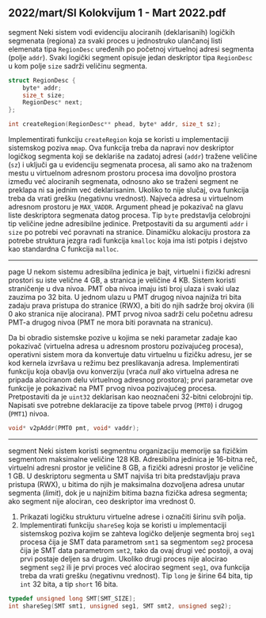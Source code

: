 2022/mart/SI Kolokvijum 1 - Mart 2022.pdf
--------------------------------------------------------------------------------
segment
Neki sistem vodi evidenciju alociranih (deklarisanih) logičkih segmenata (regiona) za svaki proces u jednostruko ulančanoj listi elemenata tipa `RegionDesc` uređenih po početnoj virtuelnoj adresi segmenta (polje `addr`). Svaki logički segment opisuje jedan deskriptor tipa `RegionDesc` u kom polje `size` sadrži veličinu segmenta.
```cpp
struct RegionDesc {
    byte* addr;
    size_t size;
    RegionDesc* next;
};

int createRegion(RegionDesc** phead, byte* addr, size_t sz);
```
Implementirati funkciju `createRegion` koja se koristi u implementaciji sistemskog poziva `mmap`. Ova funkcija treba da napravi nov deskriptor logičkog segmenta koji se deklariše na zadatoj adresi (`addr`) tražene veličine (`sz`) i uključi ga u evidenciju segmenata procesa, ali samo ako na traženom mestu u virtuelnom adresnom prostoru procesa ima dovoljno prostora između već alociranih segmenata, odnosno ako se traženi segment ne preklapa ni sa jednim već deklarisanim. Ukoliko to nije slučaj, ova funkcija treba da vrati grešku (negativnu vrednost). Najveća adresa u virtuelnom adresnom prostoru je `MAX_VADDR`. Argument phead je pokazivač na glavu liste deskriptora segmenata datog procesa. Tip `byte` predstavlja celobrojni tip veličine jedne adresibilne jedinice. Pretpostaviti da su argumenti `addr` i `size` po potrebi već poravnati na stranice. Dinamičku alokaciju prostora za potrebe struktura jezgra radi funkcija `kmalloc` koja ima isti potpis i dejstvo kao standardna C funkcija `malloc`.

--------------------------------------------------------------------------------
page
U nekom sistemu adresibilna jedinica je bajt, virtuelni i fizički adresni prostori su iste velične 4 GB, a stranica je veličine 4 KB. Sistem koristi straničenje u dva nivoa. PMT oba nivoa imaju isti broj ulaza i svaki ulaz zauzima po 32 bita. U jednom ulazu u PMT drugog nivoa najniža tri bita zadaju prava pristupa do stranice (RWX), a biti do njih sadrže broj okvira (ili 0 ako stranica nije alocirana). PMT prvog nivoa sadrži celu početnu adresu PMT-a drugog nivoa (PMT ne mora biti poravnata na stranicu).

Da bi obradio sistemske pozive u kojima se neki parametar zadaje kao pokazivač (virtuelna adresa u adresnom prostoru pozivajućeg procesa), operativni sistem mora da konvertuje datu virtuelnu u fizičku adresu, jer se kod kernela izvršava u režimu bez preslikavanja adresa. Implementirati funkciju koja obavlja ovu konverziju (vraća *null* ako virtuelna adresa ne pripada alociranom delu virtuelnog adresnog prostora); prvi parametar ove funkcije je pokazivač na PMT prvog nivoa pozivajućeg procesa. Pretpostaviti da je `uint32` deklarisan kao neoznačeni 32-bitni celobrojni tip. Napisati sve potrebne deklaracije za tipove tabele prvog (`PMT0`) i drugog (`PMT1`) nivoa.
```cpp
void* v2pAddr(PMT0 pmt, void* vaddr);
```

--------------------------------------------------------------------------------
segment
Neki sistem koristi segmentnu organizaciju memorije sa fizičkim segmentom maksimalne veličine 128 KB. Adresibilna jedinica je 16-bitna reč, virtuelni adresni prostor je veličine 8 GB, a fizički adresni prostor je veličine 1 GB. U deskriptoru segmenta u SMT najviša tri bita predstavljaju prava pristupa (RWX), u bitima do njih je maksimalna dozvoljena adresa unutar segmenta (*limit*), dok je u najnižim bitima bazna fizička adresa segmenta; ako segment nije alociran, ceo deskriptor ima vrednost 0.

1. Prikazati logičku strukturu virtuelne adrese i označiti širinu svih polja.
2. Implementirati funkciju `shareSeg` koja se koristi u implementaciji sistemskog poziva kojim se zahteva logičko deljenje segmenta broj `seg1` procesa čija je SMT data parametrom `smt1` sa segmentom `seg2` procesa čija je SMT data parametrom `smt2`, tako da ovaj drugi već postoji, a ovaj prvi postaje deljen sa drugim. Ukoliko drugi proces nije alocirao segment `seg2` ili je prvi proces već alocirao segment `seg1`, ova funkcija treba da vrati grešku (negativnu vrednost). Tip `long` je širine 64 bita, tip `int` 32 bita, a tip `short` 16 bita.

```cpp
typedef unsigned long SMT[SMT_SIZE];
int shareSeg(SMT smt1, unsigned seg1, SMT smt2, unsigned seg2);
```
